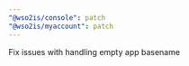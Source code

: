 ```yaml
---
"@wso2is/console": patch
"@wso2is/myaccount": patch
---
```


Fix issues with handling empty app basename
